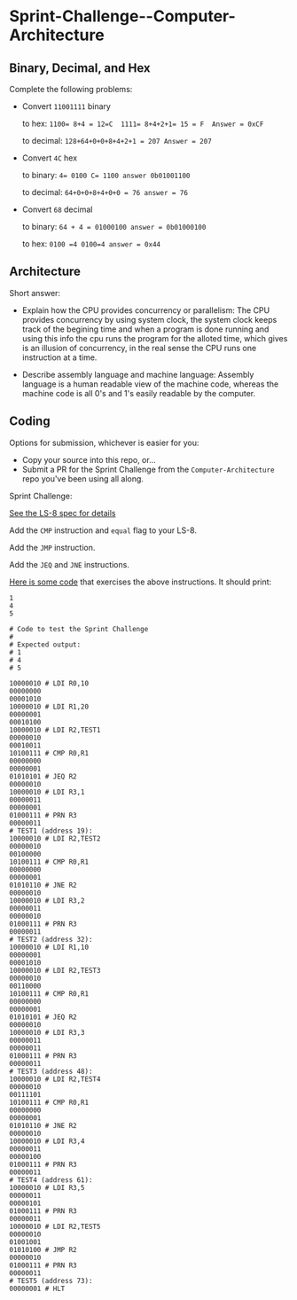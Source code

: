 # Sprint-Challenge--Computer-Architecture

## Binary, Decimal, and Hex

Complete the following problems:

* Convert `11001111` binary

    to hex: ```1100= 8+4 = 12=C  1111= 8+4+2+1= 15 = F  Answer = 0xCF ```

    to decimal:  ```128+64+0+0+8+4+2+1 = 207 Answer = 207```


* Convert `4C` hex

    to binary: ```4= 0100 C= 1100 answer 0b01001100```

    to decimal: ```64+0+0+8+4+0+0 = 76 answer = 76```


* Convert `68` decimal

    to binary: ```64 + 4 = 01000100 answer = 0b01000100```

    to hex: ```0100 =4 0100=4 answer = 0x44```


## Architecture

Short answer:

* Explain how the CPU provides concurrency or parallelism:
  The CPU provides concurrency by using system clock, the system clock keeps track of the begining time and when a program is done running and using this info the cpu runs the program for the alloted time, which gives is 
  an illusion of concurrency, in the real sense the CPU runs one instruction at a time. 

* Describe assembly language and machine language:
  Assembly language is a human readable view of the machine code, whereas the machine code is all 0's and 1's easily readable by the computer. 


## Coding

Options for submission, whichever is easier for you:

* Copy your source into this repo, or...
* Submit a PR for the Sprint Challenge from the `Computer-Architecture` repo
  you've been using all along.

Sprint Challenge:

[See the LS-8 spec for details](https://github.com/LambdaSchool/Computer-Architecture/blob/master/LS8-spec.md)

Add the `CMP` instruction and `equal` flag to your LS-8.

Add the `JMP` instruction.

Add the `JEQ` and `JNE` instructions.


[Here is some code](sctest.ls8) that exercises the above instructions.
It should print:

```
1
4
5
```

```
# Code to test the Sprint Challenge
#
# Expected output:
# 1
# 4
# 5

10000010 # LDI R0,10
00000000
00001010
10000010 # LDI R1,20
00000001
00010100
10000010 # LDI R2,TEST1
00000010
00010011
10100111 # CMP R0,R1
00000000
00000001
01010101 # JEQ R2
00000010
10000010 # LDI R3,1
00000011
00000001
01000111 # PRN R3
00000011
# TEST1 (address 19):
10000010 # LDI R2,TEST2
00000010
00100000
10100111 # CMP R0,R1
00000000
00000001
01010110 # JNE R2
00000010
10000010 # LDI R3,2
00000011
00000010
01000111 # PRN R3
00000011
# TEST2 (address 32):
10000010 # LDI R1,10
00000001
00001010
10000010 # LDI R2,TEST3
00000010
00110000
10100111 # CMP R0,R1
00000000
00000001
01010101 # JEQ R2
00000010
10000010 # LDI R3,3
00000011
00000011
01000111 # PRN R3
00000011
# TEST3 (address 48):
10000010 # LDI R2,TEST4
00000010
00111101
10100111 # CMP R0,R1
00000000
00000001
01010110 # JNE R2
00000010
10000010 # LDI R3,4
00000011
00000100
01000111 # PRN R3
00000011
# TEST4 (address 61):
10000010 # LDI R3,5
00000011
00000101
01000111 # PRN R3
00000011
10000010 # LDI R2,TEST5
00000010
01001001
01010100 # JMP R2
00000010
01000111 # PRN R3
00000011
# TEST5 (address 73):
00000001 # HLT
```

